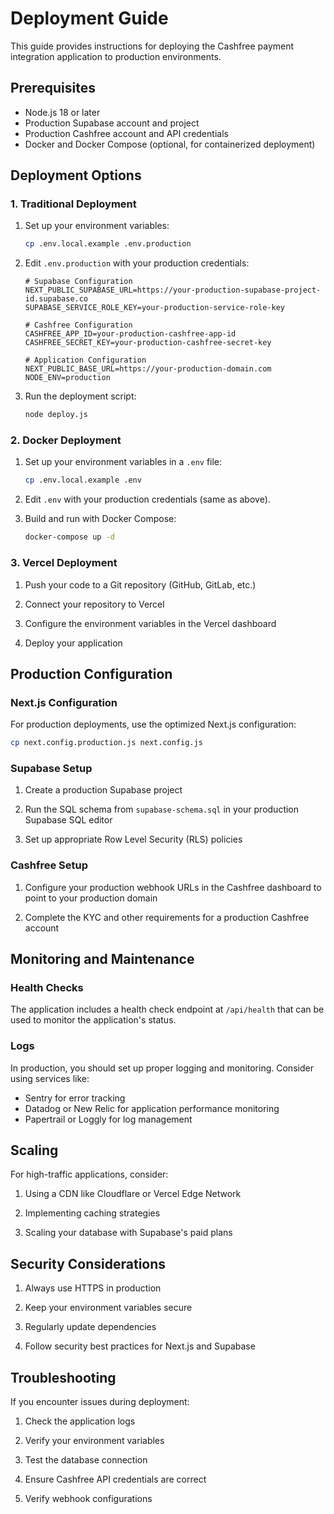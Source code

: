 # Deployment Guide

This guide provides instructions for deploying the Cashfree payment integration application to production environments.

## Prerequisites

- Node.js 18 or later
- Production Supabase account and project
- Production Cashfree account and API credentials
- Docker and Docker Compose (optional, for containerized deployment)

## Deployment Options

### 1. Traditional Deployment

1. Set up your environment variables:
   ```bash
   cp .env.local.example .env.production
   ```

2. Edit `.env.production` with your production credentials:
   ```
   # Supabase Configuration
   NEXT_PUBLIC_SUPABASE_URL=https://your-production-supabase-project-id.supabase.co
   SUPABASE_SERVICE_ROLE_KEY=your-production-service-role-key

   # Cashfree Configuration
   CASHFREE_APP_ID=your-production-cashfree-app-id
   CASHFREE_SECRET_KEY=your-production-cashfree-secret-key

   # Application Configuration
   NEXT_PUBLIC_BASE_URL=https://your-production-domain.com
   NODE_ENV=production
   ```

3. Run the deployment script:
   ```bash
   node deploy.js
   ```

### 2. Docker Deployment

1. Set up your environment variables in a `.env` file:
   ```bash
   cp .env.local.example .env
   ```

2. Edit `.env` with your production credentials (same as above).

3. Build and run with Docker Compose:
   ```bash
   docker-compose up -d
   ```

### 3. Vercel Deployment

1. Push your code to a Git repository (GitHub, GitLab, etc.)

2. Connect your repository to Vercel

3. Configure the environment variables in the Vercel dashboard

4. Deploy your application

## Production Configuration

### Next.js Configuration

For production deployments, use the optimized Next.js configuration:

```bash
cp next.config.production.js next.config.js
```

### Supabase Setup

1. Create a production Supabase project

2. Run the SQL schema from `supabase-schema.sql` in your production Supabase SQL editor

3. Set up appropriate Row Level Security (RLS) policies

### Cashfree Setup

1. Configure your production webhook URLs in the Cashfree dashboard to point to your production domain

2. Complete the KYC and other requirements for a production Cashfree account

## Monitoring and Maintenance

### Health Checks

The application includes a health check endpoint at `/api/health` that can be used to monitor the application's status.

### Logs

In production, you should set up proper logging and monitoring. Consider using services like:

- Sentry for error tracking
- Datadog or New Relic for application performance monitoring
- Papertrail or Loggly for log management

## Scaling

For high-traffic applications, consider:

1. Using a CDN like Cloudflare or Vercel Edge Network

2. Implementing caching strategies

3. Scaling your database with Supabase's paid plans

## Security Considerations

1. Always use HTTPS in production

2. Keep your environment variables secure

3. Regularly update dependencies

4. Follow security best practices for Next.js and Supabase

## Troubleshooting

If you encounter issues during deployment:

1. Check the application logs

2. Verify your environment variables

3. Test the database connection

4. Ensure Cashfree API credentials are correct

5. Verify webhook configurations